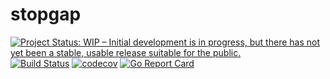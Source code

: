 # stopgap

[![Project Status: WIP – Initial development is in progress, but there has not yet been a stable, usable release suitable for the public.](https://www.repostatus.org/badges/latest/wip.svg)](https://www.repostatus.org/#wip)
[![Build Status](https://travis-ci.com/sjansen/stopgap.svg?branch=master)](https://travis-ci.com/sjansen/stopgap)
[![codecov](https://codecov.io/gh/sjansen/stopgap/branch/master/graph/badge.svg)](https://codecov.io/gh/sjansen/stopgap)
[![Go Report Card](https://goreportcard.com/badge/github.com/sjansen/stopgap)](https://goreportcard.com/report/github.com/sjansen/stopgap)
